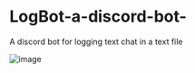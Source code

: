 # LogBot-a-discord-bot-
A discord bot for logging text chat in a text file


![image](https://github.com/Botnen1/LogBot-a-discord-bot-/assets/94934743/2cf693cb-93b0-4596-96c4-2b3e8e3fa84d)
